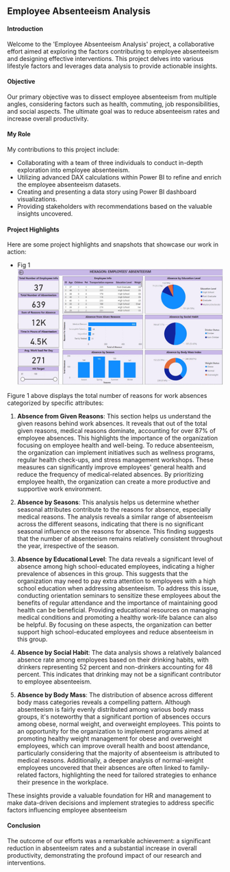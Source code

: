 ## Employee Absenteeism Analysis

#### Introduction

Welcome to the 'Employee Absenteeism Analysis' project, a collaborative effort aimed at exploring the factors contributing to employee absenteeism and designing effective interventions. This project delves into various lifestyle factors and leverages data analysis to provide actionable insights.

#### Objective

Our primary objective was to dissect employee absenteeism from multiple angles, considering factors such as health, commuting, job responsibilities, and social aspects. The ultimate goal was to reduce absenteeism rates and increase overall productivity.

#### My Role

My contributions to this project include:

- Collaborating with a team of three individuals to conduct in-depth exploration into employee absenteeism.
- Utilizing advanced DAX calculations within Power BI to refine and enrich the employee absenteeism datasets.
- Creating and presenting a data story using Power BI dashboard visualizations.
- Providing stakeholders with recommendations based on the valuable insights uncovered.

#### Project Highlights

Here are some project highlights and snapshots that showcase our work in action:

- Fig 1
   ![Image 1](images/absentee.jpg)

Figure 1 above displays the total number of reasons for work absences categorized by specific attributes:

1. **Absence from Given Reasons**: This section helps us understand the given reasons behind work absences. It reveals that out of the total given reasons, medical reasons dominate, accounting for over 87% of employee absences. This highlights the importance of the organization focusing on employee health and well-being. To reduce absenteeism, the organization can implement initiatives such as wellness programs, regular health check-ups, and stress management workshops. These measures can significantly improve employees' general health and reduce the frequency of medical-related absences. By prioritizing employee health, the organization can create a more productive and supportive work environment.

2. **Absence by Seasons**: This analysis helps us determine whether seasonal attributes contribute to the reasons for absence, especially medical reasons. The analysis reveals a similar range of absenteeism across the different seasons, indicating that there is no significant seasonal influence on the reasons for absence. This finding suggests that the number of absenteeism remains relatively consistent throughout the year, irrespective of the season.
   
3. **Absence by Educational Level**: The data reveals a significant level of absence among high school-educated employees, indicating a higher prevalence of absences in this group. This suggests that the organization may need to pay extra attention to employees with a high school education when addressing absenteeism. To address this issue, conducting orientation seminars to sensitize these employees about the benefits of regular attendance and the importance of maintaining good health can be beneficial. Providing educational resources on managing medical conditions and promoting a healthy work-life balance can also be helpful. By focusing on these aspects, the organization can better support high school-educated employees and reduce absenteeism in this group.
   
4. **Absence by Social Habit**: The data analysis shows a relatively balanced absence rate among employees based on their drinking habits, with drinkers representing 52 percent and non-drinkers accounting for 48 percent. This indicates that drinking may not be a significant contributor to employee absenteeism.

5. **Absence by Body Mass**: The distribution of absence across different body mass categories reveals a compelling pattern. Although absenteeism is fairly evenly distributed among various body mass groups, it's noteworthy that a significant portion of absences occurs among obese, normal weight, and overweight employees. This points to an opportunity for the organization to implement programs aimed at promoting healthy weight management for obese and overweight employees, which can improve overall health and boost attendance, particularly considering that the majority of absenteeism is attributed to medical reasons. Additionally, a deeper analysis of normal-weight employees uncovered that their absences are often linked to family-related factors, highlighting the need for tailored strategies to enhance their presence in the workplace.

These insights provide a valuable foundation for HR and management to make data-driven decisions and implement strategies to address specific factors influencing employee absenteeism

#### Conclusion

The outcome of our efforts was a remarkable achievement: a significant reduction in absenteeism rates and a substantial increase in overall productivity, demonstrating the profound impact of our research and interventions.
